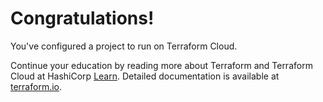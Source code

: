 # Congratulations!

You've configured a project to run on Terraform Cloud.

Continue your education by reading more about Terraform and Terraform Cloud at HashiCorp [Learn](https://learn.hashicorp.com/terraform). Detailed documentation is available at [terraform.io](https://www.terraform.io).
